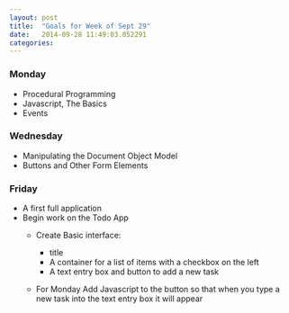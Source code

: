 ```yaml
---
layout: post
title:  "Goals for Week of Sept 29"
date:   2014-09-28 11:49:03.052291
categories:
---
```


### Monday

* Procedural Programming
* Javascript, The Basics
* Events

### Wednesday

* Manipulating the Document Object Model
* Buttons and Other Form Elements


### Friday

* A first full application
* Begin work on the Todo App
  * Create Basic interface:
    * title
    * A container for a list of items with a checkbox on the left
    * A text entry box and button to add a new task

  * For Monday Add Javascript to the button so that when you type a new task into the text entry box it will appear
